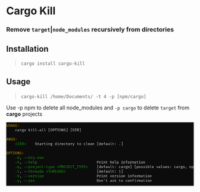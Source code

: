 # Cargo Kill
### Remove `target`|`node_modules` recursively from directories

## Installation 
> `cargo install cargo-kill`


## Usage 
> `cargo-kill /home/Documents/ -t 4 -p [npm/cargo]`

Use -p npm to delete all node_modules and `-p cargo` to delete `target` from **cargo** projects

![Usage](./usage.png "Usage")
